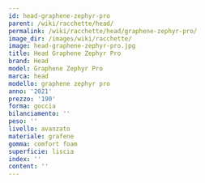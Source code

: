 ```yaml
---
id: head-graphene-zephyr-pro
parent: /wiki/racchette/head/
permalink: /wiki/racchette/head/graphene-zephyr-pro/
image_dir: /images/wiki/racchette/
image: head-graphene-zephyr-pro.jpg
title: Head Graphene Zephyr Pro
brand: Head
model: Graphene Zephyr Pro
marca: head
modello: graphene zephyr pro
anno: '2021'
prezzo: '190'
forma: goccia
bilanciamento: ''
peso: ''
livello: avanzato
materiale: grafene
gomma: comfort foam
superficie: liscia
index: ''
content: ''
---
```

